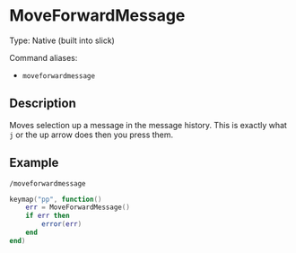 # MoveForwardMessage

Type: Native (built into slick)

Command aliases:
- `moveforwardmessage`

## Description
Moves selection up a message in the message history. This is exactly what `j` or the up arrow does
then you press them.

## Example

`/moveforwardmessage`

```lua
keymap("pp", function()
	err = MoveForwardMessage()
	if err then
		error(err)
	end
end)
```

